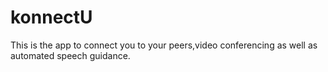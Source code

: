 konnectU
========

This is the app to connect you to your peers,video conferencing as well as automated speech guidance.
